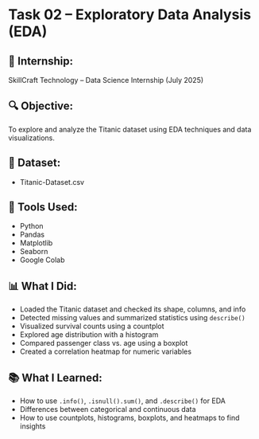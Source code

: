 # Task 02 – Exploratory Data Analysis (EDA)

## 📌 Internship:
SkillCraft Technology – Data Science Internship (July 2025)

## 🔍 Objective:
To explore and analyze the Titanic dataset using EDA techniques and data visualizations.

## 📁 Dataset:
- Titanic-Dataset.csv

## 🧰 Tools Used:
- Python
- Pandas
- Matplotlib
- Seaborn
- Google Colab

## 📊 What I Did:
- Loaded the Titanic dataset and checked its shape, columns, and info
- Detected missing values and summarized statistics using `describe()`
- Visualized survival counts using a countplot
- Explored age distribution with a histogram
- Compared passenger class vs. age using a boxplot
- Created a correlation heatmap for numeric variables

## 📚 What I Learned:
- How to use `.info()`, `.isnull().sum()`, and `.describe()` for EDA
- Differences between categorical and continuous data
- How to use countplots, histograms, boxplots, and heatmaps to find insights
